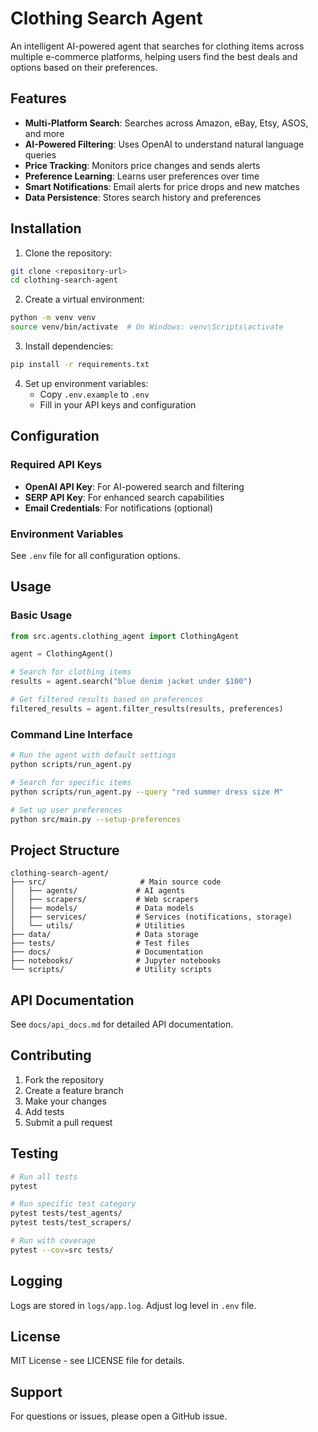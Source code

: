 # Clothing Search Agent

An intelligent AI-powered agent that searches for clothing items across multiple e-commerce platforms, helping users find the best deals and options based on their preferences.

## Features

- **Multi-Platform Search**: Searches across Amazon, eBay, Etsy, ASOS, and more
- **AI-Powered Filtering**: Uses OpenAI to understand natural language queries
- **Price Tracking**: Monitors price changes and sends alerts
- **Preference Learning**: Learns user preferences over time
- **Smart Notifications**: Email alerts for price drops and new matches
- **Data Persistence**: Stores search history and preferences

## Installation

1. Clone the repository:
```bash
git clone <repository-url>
cd clothing-search-agent
```

2. Create a virtual environment:
```bash
python -m venv venv
source venv/bin/activate  # On Windows: venv\Scripts\activate
```

3. Install dependencies:
```bash
pip install -r requirements.txt
```

4. Set up environment variables:
   - Copy `.env.example` to `.env`
   - Fill in your API keys and configuration

## Configuration

### Required API Keys

- **OpenAI API Key**: For AI-powered search and filtering
- **SERP API Key**: For enhanced search capabilities
- **Email Credentials**: For notifications (optional)

### Environment Variables

See `.env` file for all configuration options.

## Usage

### Basic Usage

```python
from src.agents.clothing_agent import ClothingAgent

agent = ClothingAgent()

# Search for clothing items
results = agent.search("blue denim jacket under $100")

# Get filtered results based on preferences
filtered_results = agent.filter_results(results, preferences)
```

### Command Line Interface

```bash
# Run the agent with default settings
python scripts/run_agent.py

# Search for specific items
python scripts/run_agent.py --query "red summer dress size M"

# Set up user preferences
python src/main.py --setup-preferences
```

## Project Structure

```
clothing-search-agent/
├── src/                     # Main source code
│   ├── agents/             # AI agents
│   ├── scrapers/           # Web scrapers
│   ├── models/             # Data models
│   ├── services/           # Services (notifications, storage)
│   └── utils/              # Utilities
├── data/                   # Data storage
├── tests/                  # Test files
├── docs/                   # Documentation
├── notebooks/              # Jupyter notebooks
└── scripts/                # Utility scripts
```

## API Documentation

See `docs/api_docs.md` for detailed API documentation.

## Contributing

1. Fork the repository
2. Create a feature branch
3. Make your changes
4. Add tests
5. Submit a pull request

## Testing

```bash
# Run all tests
pytest

# Run specific test category
pytest tests/test_agents/
pytest tests/test_scrapers/

# Run with coverage
pytest --cov=src tests/
```

## Logging

Logs are stored in `logs/app.log`. Adjust log level in `.env` file.

## License

MIT License - see LICENSE file for details.

## Support

For questions or issues, please open a GitHub issue.
